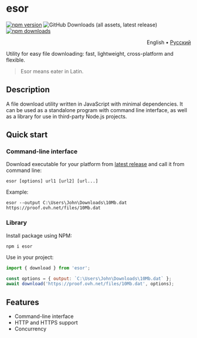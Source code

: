 # esor

[![npm version](https://img.shields.io/npm/v/esor?style=flat&color=black)](https://www.npmjs.com/package/esor)
![GitHub Downloads (all assets, latest release)](https://img.shields.io/github/downloads/vitalygashkov/esor/latest/total?style=flat&color=black)
[![npm downloads](https://img.shields.io/npm/dt/esor?style=flat&color=black)](https://www.npmjs.com/package/esor)

<p align="right">
  <span>English</span> •
  <a href="https://github.com/vitalygashkov/esor/tree/main/docs/README.ru.md">Pусский</a>
</p>

Utility for easy file downloading: fast, lightweight, cross-platform and flexible.

> Esor means eater in Latin.

## Description

A file download utility written in JavaScript with minimal dependencies. It can be used as a standalone program with command line interface, as well as a library for use in third-party Node.js projects.

## Quick start

### Command-line interface

Download executable for your platform from [latest release](https://github.com/vitalygashkov/esor/releases/latest) and call it from command line:

```
esor [options] url1 [url2] [url...]
```

Example:

```
esor --output C:\Users\John\Downloads\10Mb.dat https://proof.ovh.net/files/10Mb.dat
```

### Library

Install package using NPM:

```
npm i esor
```

Use in your project:

```js
import { download } from 'esor';

const options = { output: `C:\Users\John\Downloads\10Mb.dat` };
await download('https://proof.ovh.net/files/10Mb.dat', options);
```

## Features

- Command-line interface
- HTTP and HTTPS support
- Concurrency

